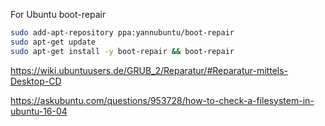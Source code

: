 For Ubuntu boot-repair

```sh
sudo add-apt-repository ppa:yannubuntu/boot-repair
sudo apt-get update
sudo apt-get install -y boot-repair && boot-repair
```

https://wiki.ubuntuusers.de/GRUB_2/Reparatur/#Reparatur-mittels-Desktop-CD

https://askubuntu.com/questions/953728/how-to-check-a-filesystem-in-ubuntu-16-04
